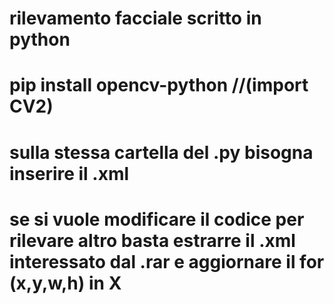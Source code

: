# rilevamento facciale scritto in python
# pip install opencv-python //(import CV2)
# sulla stessa cartella del .py bisogna inserire il .xml
# se si vuole modificare il codice per rilevare altro basta estrarre il .xml interessato dal .rar e aggiornare il for (x,y,w,h) in X
